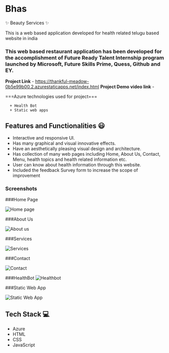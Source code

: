 # Bhas
✨ Beauty Services ✨

This is a web based application developed for health related telugu based website in india

### This web based restaurant application has been developed for the accomplishment of Future Ready Talent Internship program launched by Microsoft, Future Skills Prime, Quess, Github and EY.


**Project Link** - https://thankful-meadow-0b5e99b00.2.azurestaticapps.net/index.html
**Project Demo video link** - 


===Azure technologies used for project===
      
      + Health Bot
      + Static web apps


## Features and Functionalities 😃

- Interactive and responsive UI.
- Has many graphical and visual innovative effects.
- Have an aesthetically pleasing visual design and architecture.
- Has collection of many web pages including Home, About Us, Contact, Menu, health topics and health related information etc.
- User can know about health information through this website.
- Included the feedback Survey form to increase the scope of improvement 

### Screenshots
###Home Page

![Home page](https://user-images.githubusercontent.com/111440383/201864119-d45c438b-0b09-4427-8cf6-b84d8ff39464.jpg)


###About Us


![About us](https://user-images.githubusercontent.com/111440383/201864340-77e9aa4f-6733-4a5d-b336-81513277d447.jpg)


###Services


![Services](https://user-images.githubusercontent.com/111440383/201864254-ad6b9e05-be07-4e84-b5f2-800435989f8d.jpg)


###Contact

![Contact](https://user-images.githubusercontent.com/111440383/201864646-7264cca1-bcf7-4fed-bd07-f5515ef8583b.jpg)



###HealthBot
![Healthbot](https://user-images.githubusercontent.com/111440383/201865158-a3518cc0-e7dc-4124-a3c4-90f6a8c23d22.jpg)

###Static Web App

![Static Web App](https://user-images.githubusercontent.com/111440383/201866545-296e0e29-ef95-4fa4-b9ca-10b4f92aeed5.jpg)

 
 
## Tech Stack 💻

- Azure
- HTML
- CSS
- JavaScript
